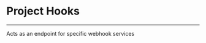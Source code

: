 # Project Hooks
----------------------------------------------

Acts as an endpoint for specific webhook services
